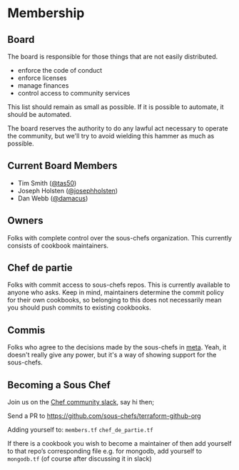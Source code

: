 # Membership

## Board

The board is responsible for those things that are not easily distributed. 

- enforce the code of conduct
- enforce licenses
- manage finances
- control access to community services

This list should remain as small as possible. If it is possible to automate, it should be automated.

The board reserves the authority to do any lawful act necessary to operate the community, but we'll try to avoid wielding this hammer as much as possible.

## Current Board Members
- Tim Smith ([@tas50](https://github.com/tas50/)) 
- Joseph Holsten ([@josephholsten](https://github.com/josephholsten/))
- Dan Webb ([@damacus](https://github.com/damacus/))

## Owners

Folks with complete control over the sous-chefs organization. This currently consists of cookbook maintainers.

## Chef de partie

Folks with commit access to sous-chefs repos. This is currently available to anyone who asks. Keep in mind, maintainers determine the commit policy for their own cookbooks, so belonging to this does not necessarily mean you should push commits to existing cookbooks.

## Commis

Folks who agree to the decisions made by the sous-chefs in [meta](https://github.com/sous-chefs/meta). Yeah, it doesn't really give any power, but it's a way of showing support for the sous-chefs.

## Becoming a Sous Chef

Join us on the [Chef community slack](https://chefcommunity.slack.com/messages/sous-chefs/), say hi then;

Send a PR to https://github.com/sous-chefs/terraform-github-org

Adding yourself to: 
`members.tf`
`chef_de_partie.tf`

If there is a cookbook you wish to become a maintainer of then add yourself to that repo’s corresponding file e.g. for mongodb, add yourself to `mongodb.tf` (of course after discussing it in slack)
